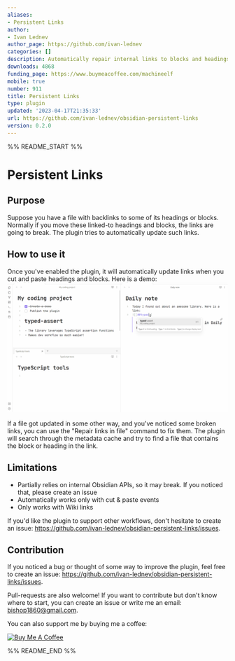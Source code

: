 ```yaml
---
aliases:
- Persistent Links
author:
- Ivan Lednev
author_page: https://github.com/ivan-lednev
categories: []
description: Automatically repair internal links to blocks and headings
downloads: 4868
funding_page: https://www.buymeacoffee.com/machineelf
mobile: true
number: 911
title: Persistent Links
type: plugin
updated: '2023-04-17T21:35:33'
url: https://github.com/ivan-lednev/obsidian-persistent-links
version: 0.2.0
---
```


%% README_START %%

# Persistent Links

## Purpose

Suppose you have a file with backlinks to some of its headings or blocks. Normally if you move these linked-to headings and blocks, the links are going to break. The plugin tries to automatically update such links.

## How to use it

Once you've enabled the plugin, it will automatically update links when you cut and paste headings and blocks. Here is a demo: ![](https://raw.githubusercontent.com/ivan-lednev/obsidian-persistent-links/HEAD/persistent-links-demo.gif)

If a file got updated in some other way, and you've noticed some broken links, you can use the "Repair links in file" command to fix them. The plugin will search through the metadata cache and try to find a file that contains the block or heading in the link.

## Limitations

- Partially relies on internal Obsidian APIs, so it may break. If you noticed that, please create an issue
- Automatically works only with cut & paste events
- Only works with Wiki links

If you'd like the plugin to support other workflows, don't hesitate to create an issue: https://github.com/ivan-lednev/obsidian-persistent-links/issues.

## Contribution

If you noticed a bug or thought of some way to improve the plugin, feel free to create an issue: https://github.com/ivan-lednev/obsidian-persistent-links/issues.

Pull-requests are also welcome! If you want to contribute but don't know where to start, you can create an issue or write me an email: <bishop1860@gmail.com>.

You can also support me by buying me a coffee:

<a href="https://www.buymeacoffee.com/machineelf" target="_blank"><img src="https://cdn.buymeacoffee.com/buttons/v2/default-yellow.png" alt="Buy Me A Coffee" style="height: 60px !important;width: 217px !important;" ></a>


%% README_END %%
